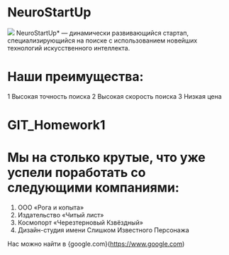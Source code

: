 # NeuroStartUp
![](https://netology-code.github.io/git-homeworks/introduction/assets/logo.png)
NeuroStartUp* — динамически развивающийся стартап, специализирующийся на поиске с использованием новейших технологий искусственного интеллекта.
# Наши преимущества:
1 Высокая точность поиска
2 Высокая скорость поиска
3 Низкая цена
# GIT_Homework1

# Мы на столько крутые, что уже успели поработать со следующими компаниями:
1. ООО «Рога и копыта»
2. Издательство «Читый лист»
3. Космопорт «Черезтерновый Кзвёздный»
4. Дизайн-студия имени Слишком Известного Персонажа

Нас можно найти в {google.com}(https://www.google.com)
